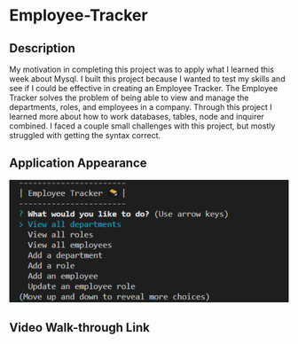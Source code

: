 # Employee-Tracker

## Description

My motivation in completing this project was to apply what I learned this week about Mysql. I built this project because I wanted to test my skills and see if I could be effective in creating an Employee Tracker. The Employee Tracker solves the problem of being able to view and manage the departments, roles, and employees in a company. Through this project I learned more about how to work databases, tables, node and inquirer combined. I faced a couple small challenges with this project, but mostly struggled with getting the syntax correct. 

## Application Appearance

![Employee Tracker](./images/screenshot.png)

## Video Walk-through Link
